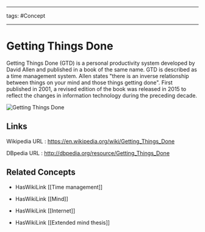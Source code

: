 




---

tags: #Concept

---
# Getting Things Done


Getting Things Done (GTD) is a personal productivity system developed by David Allen and published in a book of the same name. GTD is described as a time management system. Allen states "there is an inverse relationship between things on your mind and those things getting done". First published in 2001, a revised edition of the book was released in 2015 to reflect the changes in information technology during the preceding decade.

![Getting Things Done](http://commons.wikimedia.org/wiki/Special:FilePath/Getting_Things_Done.jpg?width=300)


## Links


Wikipedia URL : https://en.wikipedia.org/wiki/Getting_Things_Done

DBpedia URL : http://dbpedia.org/resource/Getting_Things_Done


## Related Concepts


- HasWikiLink [[Time management]]

- HasWikiLink [[Mind]]

- HasWikiLink [[Internet]]

- HasWikiLink [[Extended mind thesis]]